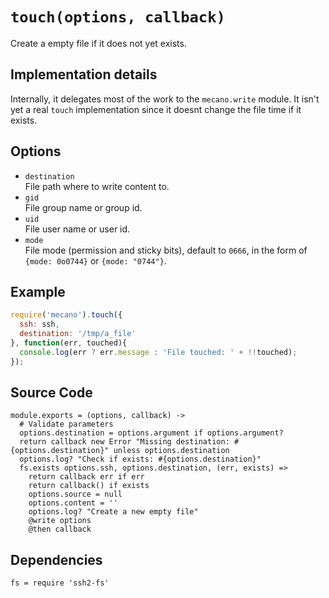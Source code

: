 
# `touch(options, callback)`

Create a empty file if it does not yet exists.

## Implementation details

Internally, it delegates most of the work to the `mecano.write` module. It isn't
yet a real `touch` implementation since it doesnt change the file time if it
exists.

## Options

*   `destination`   
    File path where to write content to.   
*   `gid`   
    File group name or group id.   
*   `uid`   
    File user name or user id.   
*   `mode`   
    File mode (permission and sticky bits), default to `0666`, in the form of
    `{mode: 0o0744}` or `{mode: "0744"}`.   


## Example

```js
require('mecano').touch({
  ssh: ssh,
  destination: '/tmp/a_file'
}, function(err, touched){
  console.log(err ? err.message : 'File touched: ' + !!touched);
});
```

## Source Code

    module.exports = (options, callback) ->
      # Validate parameters
      options.destination = options.argument if options.argument?
      return callback new Error "Missing destination: #{options.destination}" unless options.destination
      options.log? "Check if exists: #{options.destination}"
      fs.exists options.ssh, options.destination, (err, exists) =>
        return callback err if err
        return callback() if exists
        options.source = null
        options.content = ''
        options.log? "Create a new empty file"
        @write options
        @then callback

## Dependencies

    fs = require 'ssh2-fs'
